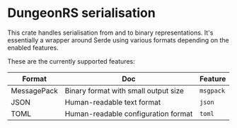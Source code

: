 # DungeonRS serialisation
This crate handles serialisation from and to binary representations.
It's essentially a wrapper around Serde using various formats depending on the enabled features.

These are the currently supported features:

| Format      | Doc                                  | Feature   |
|-------------|--------------------------------------|-----------|
| MessagePack | Binary format with small output size | `msgpack` |
| JSON        | Human-readable text format           | `json`    |
| TOML        | Human-readable configuration format  | `toml`    |
